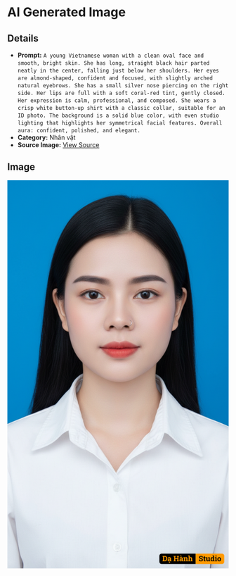 # AI Generated Image

## Details
- **Prompt:** `A young Vietnamese woman with a clean oval face and smooth, bright skin. She has long, straight black hair parted neatly in the center, falling just below her shoulders. Her eyes are almond-shaped, confident and focused, with slightly arched natural eyebrows. She has a small silver nose piercing on the right side. Her lips are full with a soft coral-red tint, gently closed. Her expression is calm, professional, and composed. She wears a crisp white button-up shirt with a classic collar, suitable for an ID photo. The background is a solid blue color, with even studio lighting that highlights her symmetrical facial features. Overall aura: confident, polished, and elegant.`
- **Category:** Nhân vật
- **Source Image:** [View Source](https://raw.githubusercontent.com/lenzcomvth/ImageLibrary/main/Female.png)

## Image
![AI Generated Image](./image-2025-10-03T12-12-41-372Z.png)